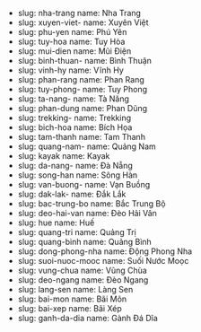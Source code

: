 -
  slug: nha-trang
  name: Nha Trang
-
  slug: xuyen-viet-
  name: Xuyên Việt 
-
  slug: phu-yen
  name: Phú Yên
-
  slug: tuy-hoa
  name: Tuy Hòa
-
  slug: mui-dien
  name: Mũi Điện
-
  slug: binh-thuan-
  name: Bình Thuận   
-
  slug: vinh-hy
  name: Vĩnh Hy
-
  slug: phan-rang
  name: Phan Rang
-
  slug: tuy-phong-
  name: Tuy Phong   
-
  slug: ta-nang-
  name: Tà Năng  
-
  slug: phan-dung
  name: Phan Dũng
-
  slug: trekking-
  name: Trekking  
-
  slug: bich-hoa
  name: Bích Họa
-
  slug: tam-thanh
  name: Tam Thanh
-
  slug: quang-nam-
  name: Quảng Nam      
-
  slug: kayak
  name: Kayak
-
  slug: da-nang-
  name: Đà Nẵng 
-
  slug: song-han
  name: Sông Hàn
-
  slug: van-buong-
  name: Vạn Buồng   
-
  slug: dak-lak-
  name: Đắk Lắk    
-
  slug: bac-trung-bo
  name: Bắc Trung Bộ
-
  slug: deo-hai-van
  name: Đèo Hải Vân
-
  slug: hue
  name: Huế
-
  slug: quang-tri
  name: Quảng Trị
-
  slug: quang-binh
  name: Quảng Bình
-
  slug: dong-phong-nha
  name: Động Phong Nha
-
  slug: suoi-nuoc-mooc
  name: Suối Nước Moọc
-
  slug: vung-chua
  name: Vũng Chùa
-
  slug: deo-ngang
  name: Đèo Ngang
-
  slug: lang-sen
  name: Làng Sen
-
  slug: bai-mon
  name: Bãi Môn
-
  slug: bai-xep
  name: Bãi Xép
-
  slug: ganh-da-dia
  name: Gành Đá Dĩa
